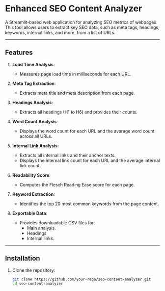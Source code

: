 # Enhanced SEO Content Analyzer

A Streamlit-based web application for analyzing SEO metrics of webpages. This tool allows users to extract key SEO data, such as meta tags, headings, keywords, internal links, and more, from a list of URLs.

---

## Features

1. **Load Time Analysis**:
   - Measures page load time in milliseconds for each URL.

2. **Meta Tag Extraction**:
   - Extracts meta title and meta description from each page.

3. **Headings Analysis**:
   - Extracts all headings (H1 to H6) and provides their counts.

4. **Word Count Analysis**:
   - Displays the word count for each URL and the average word count across all URLs.

5. **Internal Link Analysis**:
   - Extracts all internal links and their anchor texts.
   - Displays the internal link count for each URL and the average internal link count.

6. **Readability Score**:
   - Computes the Flesch Reading Ease score for each page.

7. **Keyword Extraction**:
   - Identifies the top 20 most common keywords from the page content.

8. **Exportable Data**:
   - Provides downloadable CSV files for:
     - Main analysis.
     - Headings.
     - Internal links.

---

## Installation

1. Clone the repository:
   ```bash
   git clone https://github.com/your-repo/seo-content-analyzer.git
   cd seo-content-analyzer

